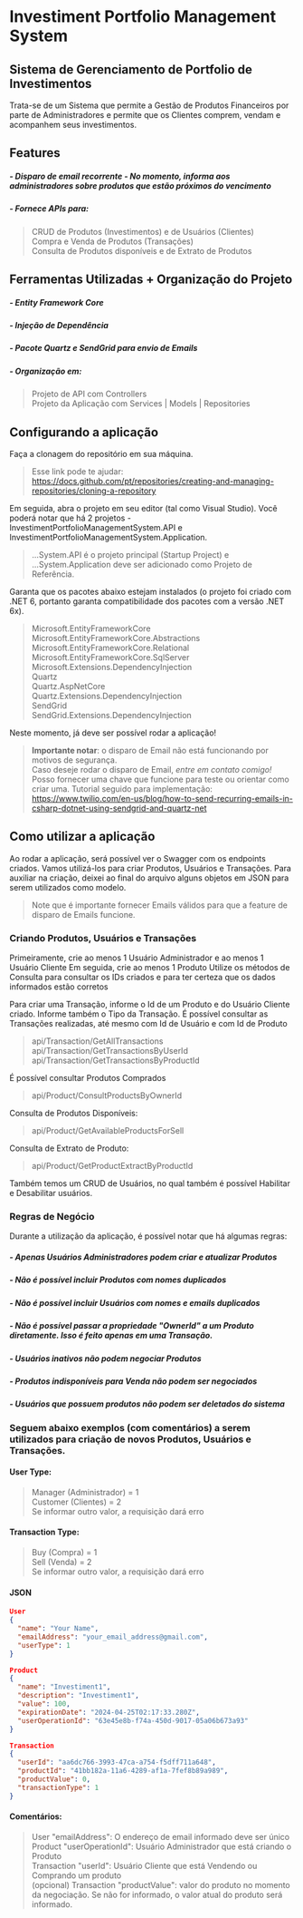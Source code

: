 # Investiment Portfolio Management System
## Sistema de Gerenciamento de Portfolio de Investimentos
Trata-se de um Sistema que permite a Gestão de Produtos Financeiros por parte de Administradores e permite que os Clientes comprem, vendam e acompanhem seus investimentos.

## Features
##### - Disparo de email recorrente - No momento, informa aos administradores sobre produtos que estão próximos do vencimento
##### - Fornece APIs para:
> CRUD de Produtos (Investimentos) e de Usuários (Clientes)\
> Compra e Venda de Produtos (Transações)\
> Consulta de Produtos disponíveis e de Extrato de Produtos

## Ferramentas Utilizadas + Organização do Projeto
##### - Entity Framework Core
##### - Injeção de Dependência
##### - Pacote Quartz e SendGrid para envio de Emails
##### - Organização em: 
> Projeto de API com Controllers\
> Projeto da Aplicação com Services | Models | Repositories

## Configurando a aplicação
Faça a clonagem do repositório em sua máquina. 
> Esse link pode te ajudar: https://docs.github.com/pt/repositories/creating-and-managing-repositories/cloning-a-repository

Em seguida, abra o projeto em seu editor (tal como Visual Studio).
Você poderá notar que há 2 projetos - InvestimentPortfolioManagementSystem.API e InvestimentPortfolioManagementSystem.Application.
> ...System.API é o projeto principal (Startup Project) e ...System.Application deve ser adicionado como Projeto de Referência.

Garanta que os pacotes abaixo estejam instalados (o projeto foi criado com .NET 6, portanto garanta compatibilidade dos pacotes com a versão .NET 6x).
> Microsoft.EntityFrameworkCore\
> Microsoft.EntityFrameworkCore.Abstractions\
> Microsoft.EntityFrameworkCore.Relational\
> Microsoft.EntityFrameworkCore.SqlServer\
> Microsoft.Extensions.DependencyInjection\
> Quartz\
> Quartz.AspNetCore\
> Quartz.Extensions.DependencyInjection\
> SendGrid\
> SendGrid.Extensions.DependencyInjection

Neste momento, já deve ser possível rodar a aplicação!
> **Importante notar**: o disparo de Email não está funcionando por motivos de segurança.\
> Caso deseje rodar o disparo de Email, *entre em contato comigo!*\
> Posso fornecer uma chave que funcione para teste ou orientar como criar uma.
> Tutorial seguido para implementação: https://www.twilio.com/en-us/blog/how-to-send-recurring-emails-in-csharp-dotnet-using-sendgrid-and-quartz-net

## Como utilizar a aplicação
Ao rodar a aplicação, será possível ver o Swagger com os endpoints criados.
Vamos utilizá-los para criar Produtos, Usuários e Transações.
Para auxiliar na criação, deixei ao final do arquivo alguns objetos em JSON para serem utilizados como modelo.
> Note que é importante fornecer Emails válidos para que a feature de disparo de Emails funcione.

### Criando Produtos, Usuários e Transações
Primeiramente, crie ao menos 1 Usuário Administrador e ao menos 1 Usuário Cliente
Em seguida, crie ao menos 1 Produto
Utilize os métodos de Consulta para consultar os IDs criados e para ter certeza que os dados informados estão corretos

Para criar uma Transação, informe o Id de um Produto e do Usuário Cliente criado. Informe também o Tipo da Transação.
É possível consultar as Transações realizadas, até mesmo com Id de Usuário e com Id de Produto
> api/Transaction/GetAllTransactions\
> api/Transaction/GetTransactionsByUserId\
> api/Transaction/GetTransactionsByProductId

É possível consultar Produtos Comprados 
> api/Product/ConsultProductsByOwnerId

Consulta de Produtos Disponíveis:
> api/Product/GetAvailableProductsForSell

Consulta de Extrato de Produto:
> api/Product/GetProductExtractByProductId

Também temos um CRUD de Usuários, no qual também é possível Habilitar e Desabilitar usuários.

### Regras de Negócio
Durante a utilização da aplicação, é possível notar que há algumas regras:

##### - Apenas Usuários Administradores podem criar e atualizar Produtos
##### - Não é possível incluir Produtos com nomes duplicados
##### - Não é possível incluir Usuários com nomes e emails duplicados
##### - Não é possível passar a propriedade "OwnerId" a um Produto diretamente. Isso é feito apenas em uma Transação.
##### - Usuários inativos não podem negociar Produtos
##### - Produtos indisponíveis para Venda não podem ser negociados
##### - Usuários que possuem produtos não podem ser deletados do sistema

### Seguem abaixo exemplos (com comentários) a serem utilizados para criação de novos Produtos, Usuários e Transações.
#### User Type:
> Manager (Administrador) = 1\
> Customer (Clientes) = 2\
> Se informar outro valor, a requisição dará erro

#### Transaction Type:
> Buy (Compra) = 1\
> Sell (Venda) = 2\
> Se informar outro valor, a requisição dará erro

#### JSON
```json
User
{
  "name": "Your Name",
  "emailAddress": "your_email_address@gmail.com",
  "userType": 1
}

Product
{
  "name": "Investiment1",
  "description": "Investiment1",
  "value": 100,
  "expirationDate": "2024-04-25T02:17:33.280Z",
  "userOperationId": "63e45e8b-f74a-450d-9017-05a06b673a93"
}

Transaction
{
  "userId": "aa6dc766-3993-47ca-a754-f5dff711a648",
  "productId": "41bb182a-11a6-4289-af1a-7fef8b89a989",
  "productValue": 0,
  "transactionType": 1
}
```
#### Comentários:
> User "emailAddress": O endereço de email informado deve ser único\
> Product "userOperationId": Usuário Administrador que está criando o Produto\
> Transaction "userId": Usuário Cliente que está Vendendo ou Comprando um produto\
> (opcional) Transaction "productValue": valor do produto no momento da negociação. Se não for informado, o valor atual do produto será informado.
